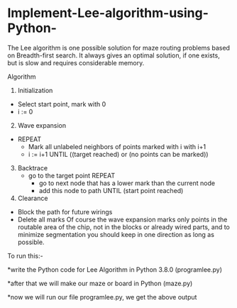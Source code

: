 # Implement-Lee-algorithm-using-Python-
The Lee algorithm is one possible solution for maze routing problems based on Breadth-first search. It always gives an optimal solution, if one exists, but is slow and requires considerable memory.

Algorithm
1) Initialization
 - Select start point, mark with 0
 - i := 0
2) Wave expansion
 - REPEAT
     - Mark all unlabeled neighbors of points marked with i with i+1
     - i := i+1
   UNTIL ((target reached) or (no points can be marked))

3) Backtrace
   - go to the target point
   REPEAT
     - go to next node that has a lower mark than the current node
     - add this node to path
   UNTIL (start point reached)
4) Clearance
 - Block the path for future wirings
 - Delete all marks
Of course the wave expansion marks only points in the routable area of the chip, not in the blocks or already wired parts, and to minimize segmentation you should keep in one direction as long as possible.

To run this:-






*write the Python code for Lee Algorithm in Python 3.8.0 (programlee.py)



*after that we will make our maze or board in Python (maze.py)




*now we will run our file programlee.py, we get the above output









